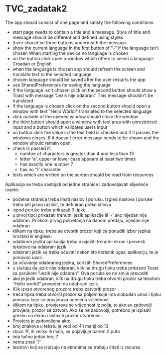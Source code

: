 # TVC_zadatak2
The app should consist of one page and satisfy the following conditions:
- start page needs to contain a title and a message. Style of title and message should be different and defined using styles
- there should be three buttons underneath the message
- show the current language in the first button of "-" if the language isn't chosen
When starting the device no language is chosen
- on the button click open a window which offers to select a language: Croatian or English
- when the language is chosen app should refresh the screen and translate text to the selected language
- chosen language should be saved after the user restarts the app
- use SharedPreferences for saving the language
- if the language isn't chosen click on the second button should show a Toast with message “Jezik
nije odabran”. This message shouldn't be translated
- if the language is chosen click on the second button should open a window with text "Hello World!" translated to the selected language
- click outside of the opened window should close the window
- the third button should open a window with text area with unrestricted input and a button which validates users input
- on button click the value in the text field is checked and if it passes the windows closes. 
If it doesn't error message needs to be shown and the window should remain open.
- check is passed if:
  - number of characters is greater than 4 and less than 13
  - letter 'a', upper or lower case appears at least two times
  - has exactly one number 7
  - has no '?' character
- texts which are written on the screen should be read from resources



Aplikacija se treba sastojati od jedne stranice i zadovoljavati slijedeće uvjete:
- početna stranica treba imati naslov i poruku. Izgled naslova i poruke treba biti jasno različit,
te definiran preko stilova
- ispod poruke treba prikazati 3 tipke
- u prvoj tipci prikazati trenutni jezik aplikacije ili ‘-’ ako nijedan nije odabran. Prilikom
prvog pokretanja na danom uređaju, nijedan nije odabran
- klikom na tipku, treba se otvoriti prozor koji će ponuditi izbor jezika: hrvatski ili engleski
- odabirom jezika aplikacija treba osvježiti trenutni ekran i prevesti tekstove na odabrani jezik
- odabrani jezik se treba očuvati nakon što korisnik ugasi aplikaciju, te je ponovno upali.
- za očuvanje odabranog jezika, koristiti SharedPreferences
- u slučaju da jezik nije odabran, klik na drugu tipku treba prikazati Toast sa porukom “Jezik
nije odabran”. Ova poruka se ne smije prevoditi
- ako je jezik odabran, klik na drugu tipku treba otvoriti prozor sa tekstom “Hello world!”
preveden na odabrani jezik.
- Klik izvan otvorenog prozora treba zatvoriti prozor
- treća tipka treba otvoriti prozor sa poljem koje ima slobodan unos i tipku pomoću koje se
provjerava unesena vrijednost
- klikom na tipku, provjerava se vrijednost iz polja, te ako se zadovolji provjera, prozor se
zatvori. Ako se ne zadovolji, potrebno je ispisati grešku na ekran i ostaviti prozor otvorenim.
- Provjera je zadovoljena ako:
 - broj znakova u tekstu je veći od 4 i manji od 13
 - slovo ‘A’, ili veliko ili malo, se pojavljuje barem 2 puta
 - ima točno jedan broj 7
 - nema znak ‘?’
 - tekstovi koji se ispisuju na ekranima se trebaju čitati iz resursa
